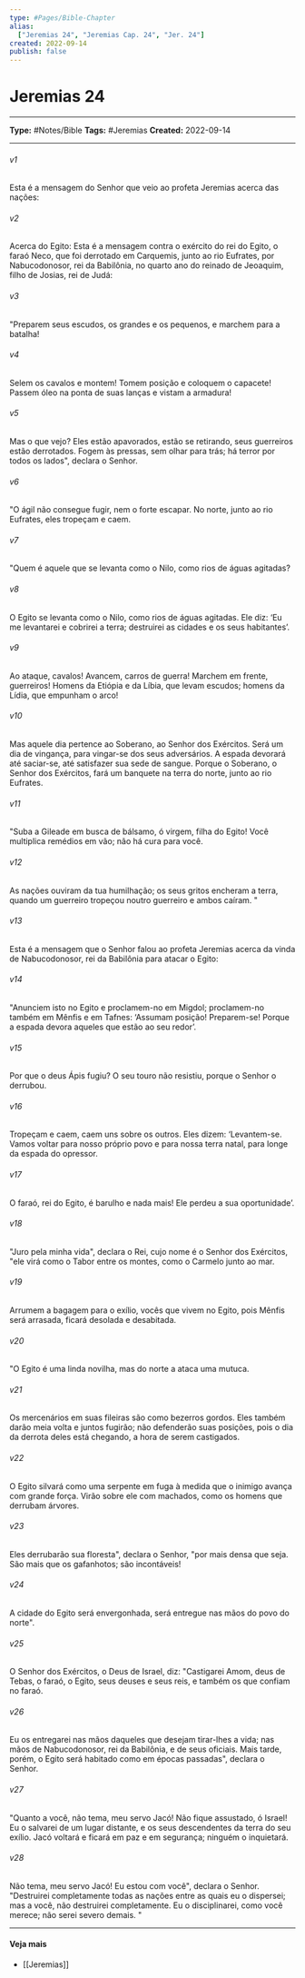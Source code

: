 ```yaml
---
type: #Pages/Bible-Chapter
alias:
  ["Jeremias 24", "Jeremias Cap. 24", "Jer. 24"]
created: 2022-09-14
publish: false
---
```


# Jeremias 24

---

**Type:** #Notes/Bible
**Tags:** #Jeremias
**Created:** 2022-09-14

---

###### v1
Esta é a mensagem do Senhor que veio ao profeta Jeremias acerca das nações:
###### v2
Acerca do Egito: Esta é a mensagem contra o exército do rei do Egito, o faraó Neco, que foi derrotado em Carquemis, junto ao rio Eufrates, por Nabucodonosor, rei da Babilônia, no quarto ano do reinado de Jeoaquim, filho de Josias, rei de Judá:
###### v3
"Preparem seus escudos, os grandes e os pequenos, e marchem para a batalha!
###### v4
Selem os cavalos e montem! Tomem posição e coloquem o capacete! Passem óleo na ponta de suas lanças e vistam a armadura!
###### v5
Mas o que vejo? Eles estão apavorados, estão se retirando, seus guerreiros estão derrotados. Fogem às pressas, sem olhar para trás; há terror por todos os lados", declara o Senhor.
###### v6
"O ágil não consegue fugir, nem o forte escapar. No norte, junto ao rio Eufrates, eles tropeçam e caem.
###### v7
"Quem é aquele que se levanta como o Nilo, como rios de águas agitadas?
###### v8
O Egito se levanta como o Nilo, como rios de águas agitadas. Ele diz: ‘Eu me levantarei e cobrirei a terra; destruirei as cidades e os seus habitantes’.
###### v9
Ao ataque, cavalos! Avancem, carros de guerra! Marchem em frente, guerreiros! Homens da Etiópia e da Líbia, que levam escudos; homens da Lídia, que empunham o arco!
###### v10
Mas aquele dia pertence ao Soberano, ao Senhor dos Exércitos. Será um dia de vingança, para vingar-se dos seus adversários. A espada devorará até saciar-se, até satisfazer sua sede de sangue. Porque o Soberano, o Senhor dos Exércitos, fará um banquete na terra do norte, junto ao rio Eufrates.
###### v11
"Suba a Gileade em busca de bálsamo, ó virgem, filha do Egito! Você multiplica remédios em vão; não há cura para você.
###### v12
As nações ouviram da tua humilhação; os seus gritos encheram a terra, quando um guerreiro tropeçou noutro guerreiro e ambos caíram. "
###### v13
Esta é a mensagem que o Senhor falou ao profeta Jeremias acerca da vinda de Nabucodonosor, rei da Babilônia para atacar o Egito:
###### v14
"Anunciem isto no Egito e proclamem-no em Migdol; proclamem-no também em Mênfis e em Tafnes: ‘Assumam posição! Preparem-se! Porque a espada devora aqueles que estão ao seu redor’.
###### v15
Por que o deus Ápis fugiu? O seu touro não resistiu, porque o Senhor o derrubou.
###### v16
Tropeçam e caem, caem uns sobre os outros. Eles dizem: ‘Levantem-se. Vamos voltar para nosso próprio povo e para nossa terra natal, para longe da espada do opressor.
###### v17
O faraó, rei do Egito, é barulho e nada mais! Ele perdeu a sua oportunidade’.
###### v18
"Juro pela minha vida", declara o Rei, cujo nome é o Senhor dos Exércitos, "ele virá como o Tabor entre os montes, como o Carmelo junto ao mar.
###### v19
Arrumem a bagagem para o exílio, vocês que vivem no Egito, pois Mênfis será arrasada, ficará desolada e desabitada.
###### v20
"O Egito é uma linda novilha, mas do norte a ataca uma mutuca.
###### v21
Os mercenários em suas fileiras são como bezerros gordos. Eles também darão meia volta e juntos fugirão; não defenderão suas posições, pois o dia da derrota deles está chegando, a hora de serem castigados.
###### v22
O Egito silvará como uma serpente em fuga à medida que o inimigo avança com grande força. Virão sobre ele com machados, como os homens que derrubam árvores.
###### v23
Eles derrubarão sua floresta", declara o Senhor, "por mais densa que seja. São mais que os gafanhotos; são incontáveis!
###### v24
A cidade do Egito será envergonhada, será entregue nas mãos do povo do norte".
###### v25
O Senhor dos Exércitos, o Deus de Israel, diz: "Castigarei Amom, deus de Tebas, o faraó, o Egito, seus deuses e seus reis, e também os que confiam no faraó.
###### v26
Eu os entregarei nas mãos daqueles que desejam tirar-lhes a vida; nas mãos de Nabucodonosor, rei da Babilônia, e de seus oficiais. Mais tarde, porém, o Egito será habitado como em épocas passadas", declara o Senhor.
###### v27
"Quanto a você, não tema, meu servo Jacó! Não fique assustado, ó Israel! Eu o salvarei de um lugar distante, e os seus descendentes da terra do seu exílio. Jacó voltará e ficará em paz e em segurança; ninguém o inquietará.
###### v28
Não tema, meu servo Jacó! Eu estou com você", declara o Senhor. "Destruirei completamente todas as nações entre as quais eu o dispersei; mas a você, não destruirei completamente. Eu o disciplinarei, como você merece; não serei severo demais. "


---

#### Veja mais

- [[Jeremias]]
